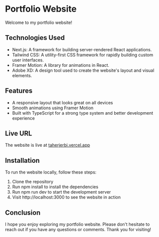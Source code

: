# Portfolio Website
Welcome to my portfolio website! 

## Technologies Used
- Next.js: A framework for building server-rendered React applications.
- Tailwind CSS: A utility-first CSS framework for rapidly building custom user interfaces.
- Framer Motion: A library for animations in React.
- Adobe XD: A design tool used to create the website's layout and visual elements.
## Features
- A responsive layout that looks great on all devices
- Smooth animations using Framer Motion
- Built with TypeScript for a strong type system and better development experience

## Live URL

The website is live at [taherjerbi.vercel.app](https://taherjerbi.vercel.app)

## Installation
To run the website locally, follow these steps:

1. Clone the repository
2. Run npm install to install the dependencies
3. Run npm run dev to start the development server
4. Visit http://localhost:3000 to see the website in action

## Conclusion
I hope you enjoy exploring my portfolio website. Please don't hesitate to reach out if you have any questions or comments. Thank you for visiting!



